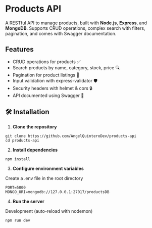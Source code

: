 # Products API

A RESTful API to manage products, built with **Node.js**, **Express**, and **MongoDB**.
Supports CRUD operations, complex search with filters, pagination, and comes with Swagger documentation.

## Features

 +  CRUD operations for products ✅
 +  Search products by name, category, stock, price 🔍
 +  Pagination for product listings 📄
 +  Input validation with express-validator 🛡
 +  Security headers with helmet & cors 🔒
 +  API documented using Swagger 📑

 ## 🛠 Installation

1. **Clone the repository**

```
git clone https://github.com/AngelQuinteroDev/products-api
cd products-api
```
2. **Install dependencies**
```
npm install
```
3. **Configure environment variables**

Create a .env file in the root directory
```
PORT=5000
MONGO_URI=mongodb://127.0.0.1:27017/productsDB
```

4. **Run the server**

Development (auto-reload with nodemon)
```
npm run dev
```